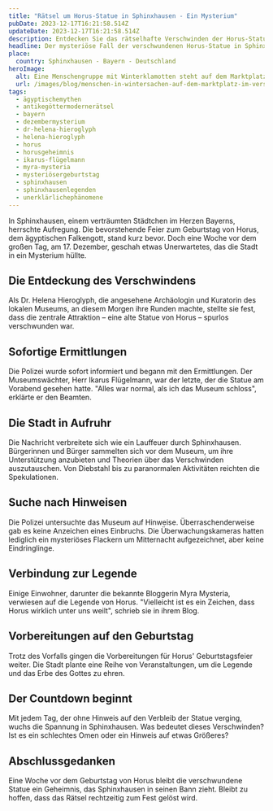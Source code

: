 ```yaml
---
title: "Rätsel um Horus-Statue in Sphinxhausen - Ein Mysterium"
pubDate: 2023-12-17T16:21:58.514Z
updateDate: 2023-12-17T16:21:58.514Z
description: Entdecken Sie das rätselhafte Verschwinden der Horus-Statue in Sphinxhausen, Bayern, eine Woche vor dem legendären Geburtstag der ägyptischen Gottheit.
headline: Der mysteriöse Fall der verschwundenen Horus-Statue in Sphinxhausen, Bayern
place:
  country: Sphinxhausen - Bayern - Deutschland
heroImage:
  alt: Eine Menschengruppe mit Winterklamotten steht auf dem Marktplatz in einem verschneiten bayerischen Dorf
  url: /images/blog/menschen-in-wintersachen-auf-dem-marktplatz-im-verschneiten-bayerischen-dorf.jpeg
tags:
  - ägyptischemythen
  - antikegöttermodernerätsel
  - bayern
  - dezembermysterium
  - dr-helena-hieroglyph
  - helena-hieroglyph
  - horus
  - horusgeheimnis
  - ikarus-flügelmann
  - myra-mysteria
  - mysteriösergeburtstag
  - sphinxhausen
  - sphinxhausenlegenden
  - unerklärlichephänomene
---
```


In Sphinxhausen, einem verträumten Städtchen im Herzen Bayerns, herrschte Aufregung. Die bevorstehende Feier zum Geburtstag von Horus, dem ägyptischen Falkengott, stand kurz bevor. Doch eine Woche vor dem großen Tag, am 17. Dezember, geschah etwas Unerwartetes, das die Stadt in ein Mysterium hüllte.

## Die Entdeckung des Verschwindens

Als Dr. Helena Hieroglyph, die angesehene Archäologin und Kuratorin des lokalen Museums, an diesem Morgen ihre Runden machte, stellte sie fest, dass die zentrale Attraktion – eine alte Statue von Horus – spurlos verschwunden war.

## Sofortige Ermittlungen

Die Polizei wurde sofort informiert und begann mit den Ermittlungen. Der Museumswächter, Herr Ikarus Flügelmann, war der letzte, der die Statue am Vorabend gesehen hatte. "Alles war normal, als ich das Museum schloss", erklärte er den Beamten.

## Die Stadt in Aufruhr

Die Nachricht verbreitete sich wie ein Lauffeuer durch Sphinxhausen. Bürgerinnen und Bürger sammelten sich vor dem Museum, um ihre Unterstützung anzubieten und Theorien über das Verschwinden auszutauschen. Von Diebstahl bis zu paranormalen Aktivitäten reichten die Spekulationen.

## Suche nach Hinweisen

Die Polizei untersuchte das Museum auf Hinweise. Überraschenderweise gab es keine Anzeichen eines Einbruchs. Die Überwachungskameras hatten lediglich ein mysteriöses Flackern um Mitternacht aufgezeichnet, aber keine Eindringlinge.

## Verbindung zur Legende

Einige Einwohner, darunter die bekannte Bloggerin Myra Mysteria, verwiesen auf die Legende von Horus. "Vielleicht ist es ein Zeichen, dass Horus wirklich unter uns weilt", schrieb sie in ihrem Blog.

## Vorbereitungen auf den Geburtstag

Trotz des Vorfalls gingen die Vorbereitungen für Horus' Geburtstagsfeier weiter. Die Stadt plante eine Reihe von Veranstaltungen, um die Legende und das Erbe des Gottes zu ehren.

## Der Countdown beginnt

Mit jedem Tag, der ohne Hinweis auf den Verbleib der Statue verging, wuchs die Spannung in Sphinxhausen. Was bedeutet dieses Verschwinden? Ist es ein schlechtes Omen oder ein Hinweis auf etwas Größeres?

## Abschlussgedanken

Eine Woche vor dem Geburtstag von Horus bleibt die verschwundene Statue ein Geheimnis, das Sphinxhausen in seinen Bann zieht. Bleibt zu hoffen, dass das Rätsel rechtzeitig zum Fest gelöst wird.
